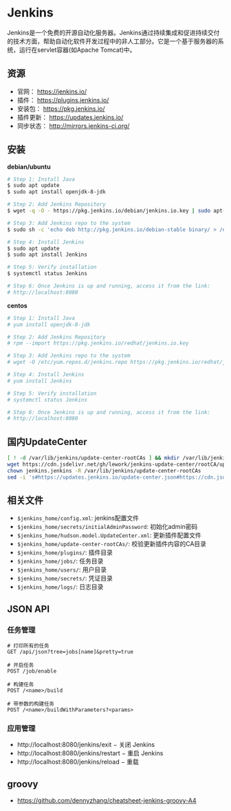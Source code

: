# Jenkins

Jenkins是一个免费的开源自动化服务器。Jenkins通过持续集成和促进持续交付的技术方面，帮助自动化软件开发过程中的非人工部分。它是一个基于服务器的系统，运行在servlet容器(如Apache Tomcat)中。


## 资源

- 官网： https://jenkins.io/
- 插件： https://plugins.jenkins.io/
- 安装包： https://pkg.jenkins.io/
- 插件更新： https://updates.jenkins.io/
- 同步状态： http://mirrors.jenkins-ci.org/


## 安装

**debian/ubuntu**
```bash
# Step 1: Install Java
$ sudo apt update
$ sudo apt install openjdk-8-jdk

# Step 2: Add Jenkins Repository
$ wget -q -O - https://pkg.jenkins.io/debian/jenkins.io.key | sudo apt-key add –

# Step 3: Add Jenkins repo to the system
$ sudo sh -c 'echo deb http://pkg.jenkins.io/debian-stable binary/ > /etc/apt/sources.list.d/jenkins.list'

# Step 4: Install Jenkins
$ sudo apt update
$ sudo apt install Jenkins

# Step 5: Verify installation
$ systemctl status Jenkins

# Step 6: Once Jenkins is up and running, access it from the link:
# http://localhost:8080
```

**centos**
```bash
# Step 1: Install Java
# yum install openjdk-8-jdk

# Step 2: Add Jenkins Repository
# rpm --import https://pkg.jenkins.io/redhat/jenkins.io.key

# Step 3: Add Jenkins repo to the system
# wget -O /etc/yum.repos.d/jenkins.repo https://pkg.jenkins.io/redhat/jenkins.repo

# Step 4: Install Jenkins
# yum install Jenkins

# Step 5: Verify installation
# systemctl status Jenkins

# Step 6: Once Jenkins is up and running, access it from the link:
# http://localhost:8080
```

## 国内UpdateCenter

```bash
[ ! -d /var/lib/jenkins/update-center-rootCAs ] && mkdir /var/lib/jenkins/update-center-rootCAs
wget https://cdn.jsdelivr.net/gh/lework/jenkins-update-center/rootCA/update-center.crt -O /var/lib/jenkins/update-center-rootCAs/update-center.crt
chown jenkins.jenkins -R /var/lib/jenkins/update-center-rootCAs
sed -i 's#https://updates.jenkins.io/update-center.json#https://cdn.jsdelivr.net/gh/lework/jenkins-update-center/updates/huawei/update-center.json#' /var/lib/jenkins/hudson.model.UpdateCenter.xml
``` 

## 相关文件

- `$jenkins_home/config.xml`:  jenkins配置文件
- `$jenkins_home/secrets/initialAdminPassword`:  初始化admin密码
- `$jenkins_home/hudson.model.UpdateCenter.xml`: 更新插件配置文件
- `$jenkins_home/update-center-rootCAs/`: 校验更新插件内容的CA目录
- `$jenkins_home/plugins/`: 插件目录
- `$jenkins_home/jobs/`: 任务目录
- `$jenkins_home/users/`: 用户目录
- `$jenkins_home/secrets/`: 凭证目录
- `$jenkins_home/logs/`: 日志目录


## JSON API

### 任务管理
```
# 打印所有的任务
GET /api/json?tree=jobs[name]&pretty=true

# 开启任务
POST /job/enable

# 构建任务
POST /<name>/build

# 带参数的构建任务
POST /<name>/buildWithParameters?<params>
```

### 应用管理

- http://localhost:8080/jenkins/exit − 关闭 Jenkins
- http://localhost:8080/jenkins/restart − 重启 Jenkins
- http://localhost:8080/jenkins/reload − 重载


## groovy

- https://github.com/dennyzhang/cheatsheet-jenkins-groovy-A4
